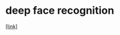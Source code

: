 # deep face recognition
[[link]](http://www.robots.ox.ac.uk/~vgg/publications/2015/Parkhi15/parkhi15.pdf)
